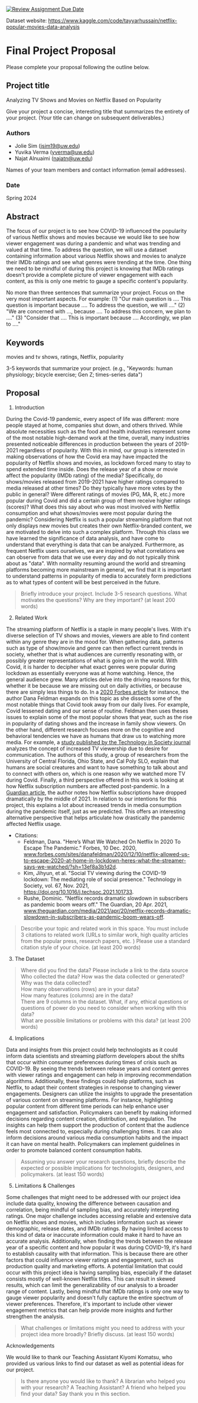 [![Review Assignment Due Date](https://classroom.github.com/assets/deadline-readme-button-24ddc0f5d75046c5622901739e7c5dd533143b0c8e959d652212380cedb1ea36.svg)](https://classroom.github.com/a/9bMXU1P_)


Dataset website: https://www.kaggle.com/code/tayyarhussain/netflix-popular-movies-data-analysis

# Final Project Proposal

Please complete your proposal following the outline below.

## Project title

Analyzing TV Shows and Movies on Netflix Based on Popularity

Give your project a concise, interesting title that summarizes the entirety of your project. (Your title can change on subsequent deliverables.)

### Authors
- Jolie Sim (jsim19@uw.edu)
- Yuvika Verma (yverma@uw.edu)
- Najat Alnuaimi (najatn@uw.edu)

Names of your team members and contact information (email addresses).
### Date

Spring 2024
## Abstract

The focus of our project is to see how COVID-19 influenced the popularity of various Netflix shows and movies because we would like to see how viewer engagement was during a pandemic and what was trending and valued at that time. To address the question, we will use a dataset containing information about various Netflix shows and movies to analyze their IMDb ratings and see what genres were trending at the time. One thing we need to be mindful of during this project is knowing that IMDb ratings doesn't provide a complete picture of viewer engagement with each content, as this is only one metric to gauge a specific content's popularity. 

No more than three sentences that summarize your project. Focus on the very most important aspects. For example: (1) "Our main question is .... This question is important because .... To address the question, we will ...." (2) "We are concerned with ..., because .... To address this concern, we plan to ...." (3) "Consider that .... This is important because .... Accordingly, we plan to ...."

## Keywords

movies and tv shows, ratings, Netflix, popularity

3-5 keywords that summarize your project.
(e.g., "Keywords: human physiology; bicycle exercise; Gen Z; times-series data")

## Proposal

1. Introduction  

During the Covid-19 pandemic, every aspect of life was different: more people stayed at home, companies shut down, and others thrived. While absolute necessities such as the food and health industries represent some of the most notable high-demand work at the time, overall, many industries presented noticeable differences in production between the years of 2019-2021 regardless of popularity. With this in mind, our group is interested in making observations of how the Covid era may have impacted the popularity of Netflix shows and movies, as lockdown forced many to stay to spend extended time inside. Does the release year of a show or movie affect the popularity (IMDb rating) of the media? Specifically, do shows/movies released from 2019-2021 have higher ratings compared to media released at other times? Do they typically have more votes by the public in general? Were different ratings of movies (PG, MA, R, etc.) more popular during Covid and did a certain group of them receive higher ratings (scores)? What does this say about who was most involved with Netflix consumption and what shows/movies were most popular during the pandemic? Considering Netflix is such a popular streaming platform that not only displays new movies but creates their own Netflix-branded content, we are motivated to delve into such a complex platform. Through this class we have learned the significance of data analysis, and have come to understand that everything is data that can be analyzed. Furthermore, as frequent Netflix users ourselves, we are inspired by what correlations we can observe from data that we use every day and do not typically think about as "data". With normality resuming around the world and streaming platforms becoming more mainstream in general, we find that it is important to understand patterns in popularity of media to accurately form predictions as to what types of content will be best perceived in the future.

> Briefly introduce your project.  Include 3-5 research questions. What motivates the questions? Why are they important? (at least 200 words)

2. Related Work  

The streaming platform of Netflix is a staple in many people's lives. With it's diverse selection of TV shows and movies, viewers are able to find content within any genre they are in the mood for. When gathering data, patterns such as type of show/movie and genre can then reflect current trends in society, whether that is what audiences are currently resonating with, or possibly greater representations of what is going on in the world. With Covid, it is harder to decipher what exact genres were popular during lockdown as essentially everyone was at home watching. Hence, the general audience grew. Many articles delve into the driving reasons for this, whether it be because we are missing out on daily activities, or because there are simply less things to do. In a [2020 Forbes article](https://www.forbes.com/sites/danafeldman/2020/12/10/netflix-allowed-us-to-escape-2020-at-home-in-lockdown-heres-what-the-streamer-says-we-watched/?sh=13ef8a3b1d2d) for instance, the author Dana Feldman expands on this topic as she dissects some of the most notable things that Covid took away from our daily lives. For example, Covid lessened dating and our sense of routine. Feldman then uses theses issues to explain some of the most popular shows that year, such as the rise in popularity of dating shows and the increase in family show viewers. On the other hand, different research focuses more on the cognitive and behavioral tendencies we have as humans that draw us to watching more media. For example, a [study published by the Technology in Society journal](https://www.ncbi.nlm.nih.gov/pmc/articles/PMC8437809/) analyzes the concept of increased TV viewership due to desire for communication. The authors of this study, a group of researchers from the University of Central Florida, Ohio State, and Cal Poly SLO, explain that humans are social creatures and want to have something to talk about and to connect with others on, which is one reason why we watched more TV during Covid. Finally, a third perspective offered in this work is looking at how Netflix subscription numbers are affected post-pandemic. In a [Guardian article](https://www.theguardian.com/media/2021/apr/20/netflix-records-dramatic-slowdown-in-subscribers-as-pandemic-boom-wears-off), the author notes how Netflix subscriptions have dropped dramatically by the middle of 2021. In relation to our intentions for this project, this explains a lot about increased trends in media consumption during the pandemic itself, just as we predicted. This offers an interesting alternative perspective that helps articulate how drastically the pandemic affected Netflix usage.
- Citations:
  - Feldman, Dana. "Here’s What We Watched On Netflix In 2020 To Escape The Pandemic." Forbes, 10 Dec. 2020, www.forbes.com/sites/danafeldman/2020/12/10/netflix-allowed-us-to-escape-2020-at-home-in-lockdown-heres-what-the-streamer-says-we-watched/?sh=13ef8a3b1d2d.
  - Kim, Jihyun, et al. "Social TV viewing during the COVID-19 lockdown: The mediating role of social presence." Technology in Society, vol. 67, Nov. 2021, https://doi.org/10.1016/j.techsoc.2021.101733.
  - Rushe, Dominic. "Netflix records dramatic slowdown in subscribers as pandemic boom wears off." The Guardian, 20 Apr. 2021, www.theguardian.com/media/2021/apr/20/netflix-records-dramatic-slowdown-in-subscribers-as-pandemic-boom-wears-off.



> Describe your topic and related work in this space. You must include 3 citations to related work (URLs to similar work, high quality articles from the popular press, research papers, etc. ) Please use a standard citation style of your choice. (at least 200 words)

3. The Dataset

> Where did you find the data? Please include a link to the data source
> Who collected the data?
> How was the data collected or generated?  
> Why was the data collected?  
>How many observations (rows) are in your data?  
> How many features (columns) are in the data?  
  There are 9 columns in the dataset.
> What, if any, ethical questions or questions of power do you need to consider when working with this data?  
> What are possible limitations or problems with this data?   (at least 200 words)

4. Implications

Data and insights from this project could help technologists as it could inform data scientists and streaming platform developers about the shifts that occur within consumer preferences during times of crisis such as COVID-19. By seeing the trends between release years and content genres with viewer ratings and engagement can help in improving recommendation algorithms. Additionally, these findings could help platforms, such as Netflix, to adapt their content strategies in response to changing viewer engagements. Designers can utilize the insights to upgrade the presentation of various content on streaming platforms. For instance, highlighting popular content from different time periods can help enhance user engagement and satisfaction. Policymakers can benefit by making informed decisions regarding content creation, distribution, and regulation. The insights can help them support the production of content that the audience feels most connected to, especially during challenging times. It can also inform decisions around various media consumption habits and the impact it can have on mental health. Policymakers can implement guidelines in order to promote balanced content consumption habits.

> Assuming you answer your research questions, briefly describe the expected or possible implications for technologists, designers, and policymakers. (at least 150 words)

5. Limitations & Challenges

Some challenges that might need to be addressed with our project idea include data quality, knowing the difference between causation and correlation, being mindful of sampling bias, and accurately interpreting ratings. One major challenge includes accessing reliable and extensive data on Netflix shows and movies, which includes information such as viewer demographic, release dates, and IMDb ratings. By having limited access to this kind of data or inaccurate information could make it hard to have an accurate analysis. Additionally, when finding the trends between the release year of a specific content and how popular it was during COVID-19, it's hard to establish causality with that information. This is because there are other factors that could influence viewer ratings and engagement, such as production quality and marketing efforts. A potential limitation that could occur with this project idea is having sampling bias, especially if the dataset consists mostly of well-known Netflix titles. This can result in skewed results, which can limit the generalizability of our analysis to a broader range of content. Lastly, being mindful that IMDb ratings is only one way to gauge viewer popularity and doesn't fully capture the entire spectrum of viewer preferences. Therefore, it's important to include other viewer engagement metrics that can help provide more insights and further strengthen the analysis.

>What challenges or limitations might you need to address with your project idea more broadly? Briefly discuss. (at least 150 words)

Acknowledgements

We would like to thank our Teaching Assistant Kiyomi Komatsu, who provided us various links to find our dataset as well as potential ideas for our project. 

> Is there anyone you would like to thank? A librarian who helped you with your research? A Teaching Assistant? A friend who helped you find your data? Say thank you in this section.
